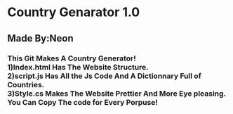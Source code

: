 <h1>Country Genarator 1.0</h1>
<h2>Made By:Neon</h2>
<h3>This Git Makes A Country Generator!
<br> 1)Index.html Has The Website Structure.<br>2)script.js Has All the Js Code And A Dictionnary Full of Countries.<br>3)Style.cs Makes The Website Prettier And More Eye pleasing.<br>You Can Copy The code for Every Porpuse!</h3>
